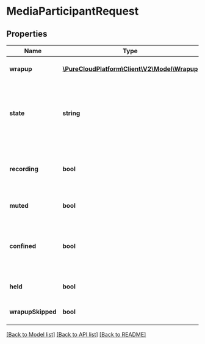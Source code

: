 # MediaParticipantRequest

## Properties
Name | Type | Description | Notes
------------ | ------------- | ------------- | -------------
**wrapup** | [**\PureCloudPlatform\Client\V2\Model\Wrapup**](Wrapup.md) | Wrap-up to assign to this participant. | [optional] 
**state** | **string** | The state to update to set for this participant&#39;s communications.  Possible values are: &#39;connected&#39; and &#39;disconnected&#39;. | [optional] 
**recording** | **bool** | True to enable recording of this participant, otherwise false to disable recording. | [optional] 
**muted** | **bool** | True to mute this conversation participant. | [optional] 
**confined** | **bool** | True to confine this conversation participant.  Should only be used for ad-hoc conferences | [optional] 
**held** | **bool** | True to hold this conversation participant. | [optional] 
**wrapupSkipped** | **bool** | True to skip wrap-up for this participant. | [optional] 

[[Back to Model list]](../README.md#documentation-for-models) [[Back to API list]](../README.md#documentation-for-api-endpoints) [[Back to README]](../README.md)


